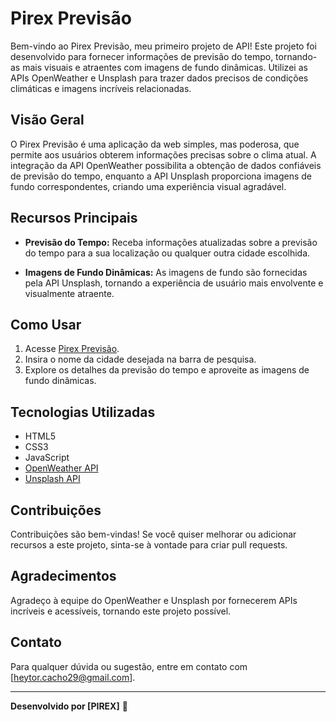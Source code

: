 # Pirex Previsão

Bem-vindo ao Pirex Previsão, meu primeiro projeto de API! Este projeto foi desenvolvido para fornecer informações de previsão do tempo, tornando-as mais visuais e atraentes com imagens de fundo dinâmicas. Utilizei as APIs OpenWeather e Unsplash para trazer dados precisos de condições climáticas e imagens incríveis relacionadas.

## Visão Geral

O Pirex Previsão é uma aplicação da web simples, mas poderosa, que permite aos usuários obterem informações precisas sobre o clima atual. A integração da API OpenWeather possibilita a obtenção de dados confiáveis de previsão do tempo, enquanto a API Unsplash proporciona imagens de fundo correspondentes, criando uma experiência visual agradável.

## Recursos Principais

- **Previsão do Tempo:** Receba informações atualizadas sobre a previsão do tempo para a sua localização ou qualquer outra cidade escolhida.

- **Imagens de Fundo Dinâmicas:** As imagens de fundo são fornecidas pela API Unsplash, tornando a experiência de usuário mais envolvente e visualmente atraente.

## Como Usar

1. Acesse [Pirex Previsão](https://pirex-previsao.netlify.app/).
2. Insira o nome da cidade desejada na barra de pesquisa.
3. Explore os detalhes da previsão do tempo e aproveite as imagens de fundo dinâmicas.

## Tecnologias Utilizadas

- HTML5
- CSS3
- JavaScript
- [OpenWeather API](https://openweathermap.org/api)
- [Unsplash API](https://unsplash.com/developers)

## Contribuições

Contribuições são bem-vindas! Se você quiser melhorar ou adicionar recursos a este projeto, sinta-se à vontade para criar pull requests.

## Agradecimentos

Agradeço à equipe do OpenWeather e Unsplash por fornecerem APIs incríveis e acessíveis, tornando este projeto possível.

## Contato

Para qualquer dúvida ou sugestão, entre em contato com [heytor.cacho29@gmail.com].

---

**Desenvolvido por [PIREX]** 🚀
